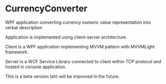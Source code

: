 # CurrencyConverter
WPF application converting currency numeric value representation into verbal description

Application is implemented using client-server architecture. 

Client is a WPF application implementing MVVM pattern with MVVMLight framework.

Server is a WCF Service Library connected to client within TCP protocol and hosted in console application.

This is a beta version taht will be improved in the future.




